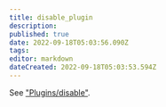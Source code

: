 ```yaml
---
title: disable_plugin
description: 
published: true
date: 2022-09-18T05:03:56.090Z
tags: 
editor: markdown
dateCreated: 2022-09-18T05:03:53.594Z
---
```


See ["Plugins/disable"](/"Plugins/disable").